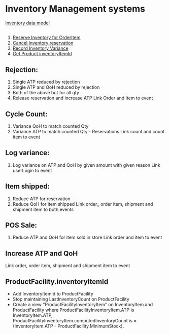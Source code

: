 # Inventory Management systems 

[Inventory data model](Inventory.md)

##
1. [Reserve Inventory for OrderItem](createOrderItemInventoryReservation.md)
2. [Cancel Inventory reservation](cancelOrderItemInvRes.md)
3. [Record Inventory Variance](createPhysicalInventory.md)
4. [Get Product inventoryItemId](findOrCreateFacilityInventoryItem.md)

## Rejection:
1. Single ATP reduced by rejection
2. Single ATP and QoH reduced by rejection
3. Both of the above but for all qty
4. Release reservation and increase ATP
Link Order and Item to event

## Cycle Count:
1. Variance QoH to match counted Qty
2. Variance ATP to match counted Qty - Reservations
Link count and count item to event

## Log variance:
1. Log variance on ATP and QoH by given amount with given reason
Link userLogin to event

## Item shipped:
1. Reduce ATP for reservation
2. Reduce QoH for item shipped
Link order,, order item, shipment and shipment item to both events

## POS Sale:
1. Reduce ATP and QoH for item sold in store
Link order and item to event

##  Increase ATP and QoH
Link order, order item, shipment and shipment item to event

## ProductFacility.inventoryItemId
* Add InventoryItemId to ProductFacility
* Stop maintaining LastInventoryCount on ProductFacility
* Create a view  "ProductFacilityInventoryItem" on InventoryItem and ProductFacility where ProductFacilityInventoryItem.ATP is InventoryItem.ATP, ProductFacilityInventoryItem.computedInventoryCount is =  (InventoryItem.ATP - ProductFacility.MinimumStock).
